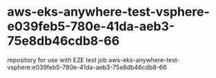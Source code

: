 # aws-eks-anywhere-test-vsphere-e039feb5-780e-41da-aeb3-75e8db46cdb8-66
repository for use with E2E test job aws-eks-anywhere-test-vsphere:e039feb5-780e-41da-aeb3-75e8db46cdb8-66
